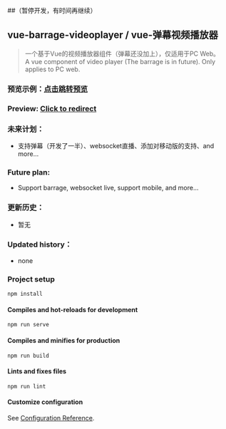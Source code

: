 ##（暂停开发，有时间再继续）

## vue-barrage-videoplayer / vue-弹幕视频播放器

> 一个基于Vue的视频播放器组件（弹幕还没加上），仅适用于PC Web。\
A vue component of video player (The barrage is in future). Only applies to PC web.

### 预览示例：[点击跳转预览](https://recomi.site/files/works/barrage-video-player/)

### Preview: [Click to redirect](https://recomi.site/files/works/barrage-video-player/)

### 未来计划：
- 支持弹幕（开发了一半）、websocket直播、添加对移动版的支持、and more...

### Future plan: 
- Support barrage, websocket live, support mobile, and more...

### 更新历史：
- 暂无

### Updated history：
- none

### Project setup
```
npm install
```

#### Compiles and hot-reloads for development
```
npm run serve
```

#### Compiles and minifies for production
```
npm run build
```

#### Lints and fixes files
```
npm run lint
```

#### Customize configuration
See [Configuration Reference](https://cli.vuejs.org/config/).
